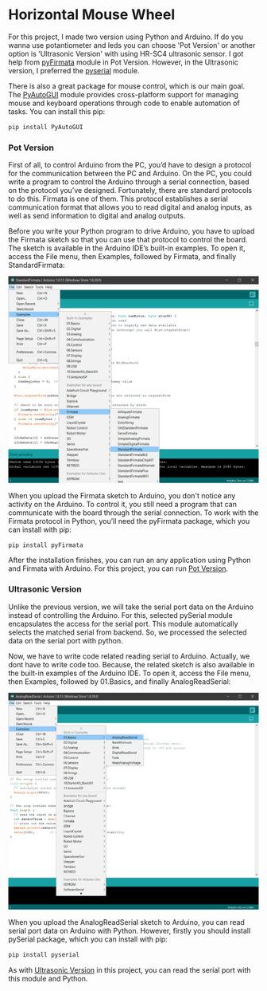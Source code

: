 # Horizontal Mouse Wheel

For this project, I made two version using Python and Arduino. If do you wanna use potantiometer and leds you can choose 'Pot Version' or another option is 'Ultrasonic Version' with using HR-SC4 ultrasonic sensor. I got help from [pyFirmata](https://pypi.org/project/pyFirmata/) module in Pot Version. However, in the Ultrasonic version, I preferred the [pyserial](https://pypi.org/project/pyserial/) module.

There is also a great package for mouse control, which is our main goal. The [PyAutoGUI](https://pypi.org/project/PyAutoGUI/) module provides cross-platform support for managing mouse and keyboard operations through code to enable automation of tasks. You can install this pip:

```python
pip install PyAutoGUI
```

### Pot Version

First of all, to control Arduino from the PC, you’d have to design a protocol for the communication between the PC and Arduino. On the PC, you could write a program to control the Arduino through a serial connection, based on the protocol you’ve designed. Fortunately, there are standard protocols to do this. Firmata is one of them. This protocol establishes a serial communication format that allows you to read digital and analog inputs, as well as send information to digital and analog outputs.

Before you write your Python program to drive Arduino, you have to upload the Firmata sketch so that you can use that protocol to control the board. The sketch is available in the Arduino IDE’s built-in examples. To open it, access the File menu, then Examples, followed by Firmata, and finally StandardFirmata:

![alt text](https://github.com/oreitor/HorizontalMouseWheel/blob/master/StandartFirmata.png)

When you upload the Firmata sketch to Arduino, you don't notice any activity on the Arduino. To control it, you still need a program that can communicate with the board through the serial connection. To work with the Firmata protocol in Python, you’ll need the pyFirmata package, which you can install with pip:

```python
pip install pyFirmata
```
After the installation finishes, you can run an any application using Python and Firmata with Arduino. For this project, you can run [Pot Version](https://github.com/oreitor/HorizontalMouseWheel/blob/master/AnalogReadSerial.png).

### Ultrasonic Version

Unlike the previous version, we will take the serial port data on the Arduino instead of controlling the Arduino. For this, selected pySerial module encapsulates the access for the serial port. This module automatically selects the matched serial from backend. So, we processed the selected data on the serial port with python.

Now, we have to write code related reading serial to Arduino. Actually, we dont have to write code too. Because, the related sketch is also available in the built-in examples of the Arduino IDE. To open it, access the File menu, then Examples, followed by 01.Basics, and finally AnalogReadSerial:

![alt text](https://github.com/oreitor/HorizontalMouseWheel/blob/master/AnalogReadSerial.png)

When you upload the AnalogReadSerial sketch to Arduino, you can read serial port data on Arduino with Python. However, firstly you should install pySerial package, which you can install with pip:

```python
pip install pyserial
```

As with [Ultrasonic Version](https://github.com/oreitor/HorizontalMouseWheel/blob/master/UltrasonicVersion.py) in this project, you can read the serial port with this module and Python. 
